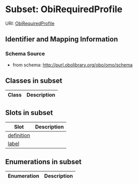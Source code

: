 # Subset: ObiRequiredProfile

URI: [ObiRequiredProfile](ObiRequiredProfile)






## Identifier and Mapping Information







### Schema Source


* from schema: http://purl.obolibrary.org/obo/omo/schema




## Classes in subset

| Class | Description |
| --- | --- |




## Slots in subset

| Slot | Description |
| --- | --- |
| [definition](definition.md) |  |
| [label](label.md) |  |


## Enumerations in subset

| Enumeration | Description |
| --- | --- |

